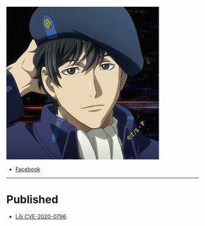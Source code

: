 ![](/pics/blogth3pr0.jpg)
+ [Facebook](https://www.facebook.com/cihpc)

--- 
# Published
+ [Lỗi CVE-2020-0796](_posts/CVE-2020-0796.md)
 
   

